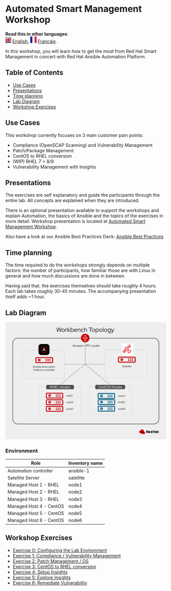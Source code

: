 # Automated Smart Management Workshop

**Read this in other languages**:
<br>![uk](../../images/uk.png) [English](README.md), ![france](../../images/fr.png) [Français](README.fr.md).
<br>

In this workshop, you will learn how to get the most from Red Hat Smart Management in concert with Red Hat Ansible Automation Platform.

## Table of Contents
- [Use Cases](#use-cases)
- [Presentations](#presentations)
- [Time planning](#time-planning)
- [Lab Diagram](#lab-diagram)
- [Workshop Exercises](#Workshop-Exercises)

## Use Cases

This workshop currently focuses on 3 main customer pain points:
- Compliance (OpenSCAP Scanning) and Vulnerability Management
- Patch/Package Management
- CentOS to RHEL conversion
- (WIP) RHEL 7 > 8/9
- Vulnerability Management with Insights

## Presentations

The exercises are self explanatory and guide the participants through the entire lab. All concepts are explained when they are introduced.

There is an optional presentation available to support the workshops and explain Automation, the basics of Ansible and the topics of the exercises in more detail.  Workshop presentation is located at [Automated Smart Management Workshop](https://aap2.demoredhat.com/decks/ansible_smart_mgmt.pdf).

Also have a look at our Ansible Best Practices Deck:
[Ansible Best Practices](../../decks/ansible_best_practices.pdf)

## Time planning

The time required to do the workshops strongly depends on multiple factors: the number of participants, how familiar those are with Linux in general and how much discussions are done in between.

Having said that, the exercises themselves should take roughly 4 hours. Each lab takes roughly 30-45 minutes. The accompanying presentation itself adds ~1 hour.

## Lab Diagram
![automated smart management lab diagram](../../images/ansible_smart_mgmt_diagram.png#centreme)

### Environment

| Role                    | Inventory name |
| ------------------------| ---------------|
| Automation controller   | ansible-1      |
| Satellite Server        | satellite      |
| Managed Host 1 - RHEL   | node1          |
| Managed Host 2 - RHEL   | node2          |
| Managed Host 3 - RHEL   | node3          |
| Managed Host 4 - CentOS | node4          |
| Managed Host 5 - CentOS | node5          |
| Managed Host 6 - CentOS | node6          |



## Workshop Exercises

* [Exercise 0: Configuring the Lab Environment](0-setup/README.md)
* [Exercise 1: Compliance / Vulnerability Management](1-compliance/README.md)
* [Exercise 2: Patch Management / OS](2-patching/README.md)
* [Exercise 3: CentOS to RHEL conversion](3-convert2rhel/README.md)
* [Exercise 4: Setup Insights](4-setupinsights/README.md)
* [Exercise 5: Explore Insights](5-exploreinsights/README.md)
* [Exercise 6: Remediate Vulnerability](6-remediatevulnerability/README.md)
